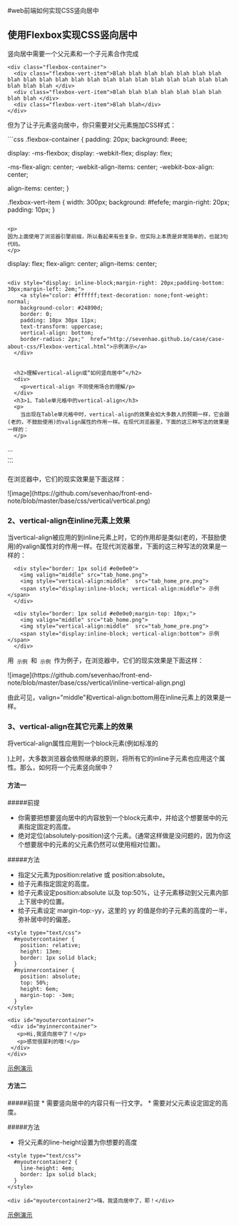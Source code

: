 #web前端如何实现CSS竖向居中

<h2>
  使用Flexbox实现CSS竖向居中
</h2>
<div>
  <p>竖向居中需要一个父元素和一个子元素合作完成</p>
</div>

```
<div class="flexbox-container">
  <div class="flexbox-vert-item">Blah blah blah blah blah blah blah blah blah blah blah blah blah blah blah blah blah blah blah blah blah blah blah blah </div>
  <div class="flexbox-vert-item">Blah blah blah blah blah blah blah blah blah </div>
  <div class="flexbox-vert-item">Blah blah</div>
</div>
```

 <p>但为了让子元素竖向居中，你只需要对父元素施加CSS样式：</p>
```css
.flexbox-container {
  padding: 20px;
  background: #eee;

  display: -ms-flexbox;
  display: -webkit-flex;
  display: flex;

  -ms-flex-align: center;
  -webkit-align-items: center;
  -webkit-box-align: center;

  align-items: center;
}

.flexbox-vert-item {
  width: 300px;
  background: #fefefe;
  margin-right: 20px;
  padding: 10px;
}
```

<p>
因为上面使用了浏览器引擎前缀，所以看起来有些复杂，但实际上本质是非常简单的，也就3句代码。
</p>
```
display: flex;
flex-align: center;
align-items: center;
```

<div style="display: inline-block;margin-right: 20px;padding-bottom: 30px;margin-left: 2em;">
    <a style="color: #ffffff;text-decoration: none;font-weight: normal;
    background-color: #24890d;
    border: 0;
    padding: 10px 30px 11px;
    text-transform: uppercase;
    vertical-align: bottom;
    border-radius: 2px;"  href="http://sevenhao.github.io/case/case-about-css/Flexbox-vertical.html">示例演示</a>
  </div>
  
  
  <h2>理解vertical-align或“如何竖向居中”</h2>
  <div>
    <p>vertical-align 不同使用场合的理解/p>
  </div>
  <h3>1、Table单元格中的vertical-align</h3>
  <p>
    当出现在Table单元格中时，vertical-align的效果会如大多数人的预期一样，它会跟(老的，不鼓励使用)的valign属性的作用一样。在现代浏览器里，下面的这三种写法的效果是一样的：
  </p>
  ```
  <td valign="middle"> <!-- 这是一种会逐渐被淘汰的用法 --> </td>
  <td style="vertical-align:middle"> ... </td>
  <div style="display:table-cell; vertical-align:middle"> ... </div>
  ```
  <p>在浏览器中，它们的现实效果是下面这样：</p>
  ![image](https://github.com/sevenhao/front-end-note/blob/master/base/css/vertical/vertical.png)
  
  
  <h3>2、vertical-align在inline元素上效果</h3>
  <p>当vertical-align被应用的到inline元素上时，它的作用却是类似(老的，不鼓励使用)的valign属性对<img>的作用一样。在现代浏览器里，下面的这三种写法的效果是一样的：</p>
  
  ```
    <div style="border: 1px solid #e0e0e0">
      <img valign="middle" src="tab_home.png">
      <img style="vertical-align:middle"  src="tab_home_pre.png">
      <span style="display:inline-block; vertical-align:middle"> 示例 </span>
    </div>
  ```
  
  ```
    <div style="border: 1px solid #e0e0e0;margin-top: 10px;">
      <img valign="middle" src="tab_home.png">
      <img style="vertical-align:middle"  src="tab_home_pre.png">
      <span style="display:inline-block; vertical-align:bottom"> 示例 </span>
    </div>
  ```
  <p>用<code><span style="display:inline-block; vertical-align:middle"> 示例 </span></code>和<code><span style="display:inline-block; vertical-align:bottom"> 示例 </span></code>作为例子，在浏览器中，它们的现实效果是下面这样：</p>
  ![image](https://github.com/sevenhao/front-end-note/blob/master/base/css/vertical/inline-vertical-align.png)
  
  <p>由此可见，valign="middle"和vertical-align:bottom用在inline元素上的效果是一样。</p>
  
  
   <h3>3、vertical-align在其它元素上的效果</h3>
  <p>
    将vertical-align属性应用到一个block元素(例如标准的<div>)上时，大多数浏览器会依照继承的原则，将所有它的inline子元素也应用这个属性。那么，如何将一个元素竖向居中？
  </p>
  
  <h4>方法一</h4>
  
#####前提
  * 你需要把想要竖向居中的内容放到一个block元素中，并给这个想要居中的元素指定固定的高度。
  * 绝对定位(absolutely-position)这个元素。(通常这样做是没问题的，因为你这个想要居中的元素的父元素仍然可以使用相对位置)。
  
  
#####方法
  * 指定父元素为position:relative 或 position:absolute。
  * 给子元素指定固定的高度。
  * 给子元素设定position:absolute 以及 top:50%，让子元素移动到父元素内部上下居中的位置。
  * 给子元素设定 margin-top:-yy，这里的 yy 的值是你的子元素的高度的一半，弥补居中时的偏差。

  ```CSS代码
  <style type="text/css">
    #myoutercontainer {
      position: relative;
      height: 13em;
      border: 1px solid black;
    }
    #myinnercontainer {
      position: absolute;
      top: 50%;
      height: 6em;
      margin-top: -3em;
    }
  </style>
  ```
  
  
   ```HTML代码
  <div id="myoutercontainer">
    <div id="myinnercontainer">
      <p>Hi,我竖向居中了！</p>
      <p>感觉很犀利的哦!</p>
    </div>
  </div>
  ```
  <div >
    <a href="http://sevenhao.github.io/case/case-about-css/block-vertical-eg1.html">示例演示</a>
  </div>
  
  
  <h4>方法二</h4>
#####前提
  * 需要竖向居中的内容只有一行文字。
  * 需要对父元素设定固定的高度。
  
  
#####方法
  * 将父元素的line-height设置为你想要的高度
  

  ```CSS代码
  <style type="text/css">
    #myoutercontainer2 {
      line-height: 4em;
      border: 1px solid black;
    }
  </style>
  ```

  
   ```HTML代码
  <div id="myoutercontainer2">嗨，我竖向居中了，耶！</div>
  ```
  <div >
    <a href="http://sevenhao.github.io/case/case-about-css/block-vertical-eg2.html">示例演示</a>
  </div>

